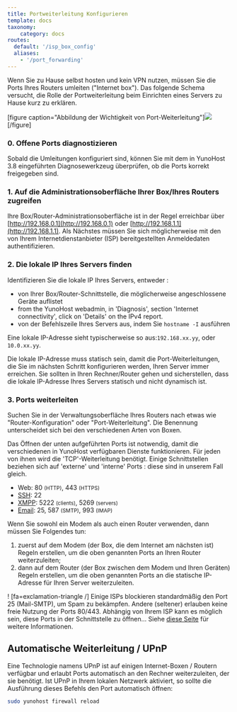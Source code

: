 ```yaml
---
title: Portweiterleitung Konfigurieren
template: docs
taxonomy:
    category: docs
routes:
  default: '/isp_box_config'
  aliases:
    - '/port_forwarding'
---
```


Wenn Sie zu Hause selbst hosten und kein VPN nutzen, müssen Sie die Ports Ihres Routers umleiten ("Internet box"). Das folgende Schema versucht, die Rolle der Portweiterleitung beim Einrichten eines Servers zu Hause kurz zu erklären.

[figure caption="Abbildung der Wichtigkeit von Port-Weiterleitung"]![](image://portForwarding_en.png)[/figure]

### 0. Offene Ports diagnostizieren

Sobald die Umleitungen konfiguriert sind, können Sie mit dem in YunoHost 3.8 eingeführten Diagnosewerkzeug überprüfen, ob
die Ports korrekt freigegeben sind.

### 1. Auf die Administrationsoberfläche Ihrer Box/Ihres Routers zugreifen

Ihre Box/Router-Administrationsoberfläche ist in der Regel erreichbar über [http://192.168.0.1](http://192.168.0.1) oder [http://192.168.1.1](http://192.168.1.1). Als Nächstes müssen Sie sich möglicherweise mit den von Ihrem Internetdienstanbieter (ISP) bereitgestellten Anmeldedaten authentifizieren.

### 2. Die lokale IP Ihres Servers finden

Identifizieren Sie die lokale IP Ihres Servers, entweder :
- von Ihrer Box/Router-Schnittstelle, die möglicherweise angeschlossene Geräte auflistet
- from the YunoHost webadmin, in 'Diagnosis', section 'Internet connectivity', click on 'Details' on the IPv4 report.
- von der Befehlszeile Ihres Servers aus, indem Sie `hostname -I` ausführen

Eine lokale IP-Adresse sieht typischerweise so aus:`192.168.xx.yy`, oder `10.0.xx.yy`.

Die lokale IP-Adresse muss statisch sein, damit die Port-Weiterleitungen, die Sie im nächsten Schritt konfigurieren werden, Ihren Server immer erreichen. Sie sollten in Ihren Rechner/Router gehen und sicherstellen, dass die lokale IP-Adresse Ihres Servers statisch und nicht dynamisch ist.

### 3. Ports weiterleiten

Suchen Sie in der Verwaltungsoberfläche Ihres Routers nach etwas wie "Router-Konfiguration" oder "Port-Weiterleitung". Die Benennung unterscheidet sich bei den verschiedenen Arten von Boxen.

Das Öffnen der unten aufgeführten Ports ist notwendig, damit die verschiedenen in YunoHost verfügbaren Dienste funktionieren. Für jeden von ihnen wird die 'TCP'-Weiterleitung benötigt. Einige Schnittstellen beziehen sich auf 'externe' und 'interne' Ports : diese sind in unserem Fall gleich.

* Web: 80 <small>(HTTP)</small>, 443 <small>(HTTPS)</small>
* [SSH](/ssh): 22
* [XMPP](/XMPP): 5222 <small>(clients)</small>, 5269 <small>(servers)</small>
* [Email](/email): 25, 587 <small>(SMTP)</small>, 993 <small>(IMAP)</small>

Wenn Sie sowohl ein Modem als auch einen Router verwenden, dann müssen Sie Folgendes tun:
1. zuerst auf dem Modem (der Box, die dem Internet am nächsten ist) Regeln erstellen, um die oben genannten Ports an Ihren Router weiterzuleiten;
2. dann auf dem Router (der Box zwischen dem Modem und Ihren Geräten) Regeln erstellen, um die oben genannten Ports an die statische IP-Adresse für Ihren Server weiterzuleiten.

! [fa=exclamation-triangle /] Einige ISPs blockieren standardmäßig den Port 25 (Mail-SMTP), um Spam zu bekämpfen. Andere (seltener) erlauben keine freie Nutzung der Ports 80/443. Abhängig von Ihrem ISP kann es möglich sein, diese Ports in der Schnittstelle zu öffnen... Siehe [diese Seite](/isp) für weitere Informationen.

## Automatische Weiterleitung / UPnP

Eine Technologie namens UPnP ist auf einigen Internet-Boxen / Routern verfügbar und erlaubt Ports automatisch an den Rechner weiterzuleiten, der sie benötigt. Ist UPnP in Ihrem lokalen Netzwerk aktiviert, so sollte die Ausführung dieses Befehls den Port automatisch öffnen:

```bash
sudo yunohost firewall reload
```

